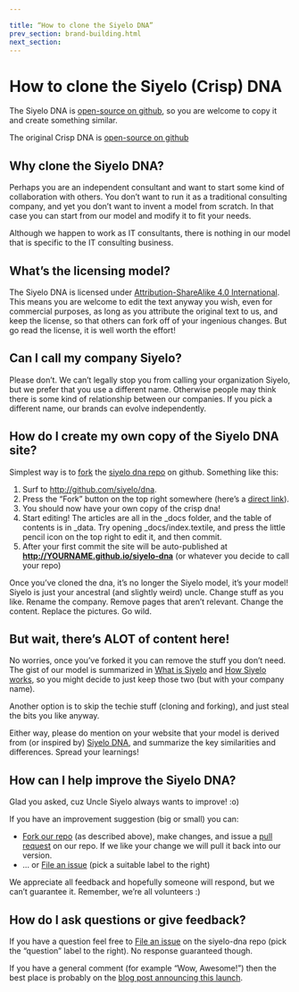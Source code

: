 ```yaml
---

title: “How to clone the Siyelo DNA”
prev_section: brand-building.html
next_section:
---
```


# How to clone the Siyelo (Crisp) DNA

The Siyelo DNA is [open-source on
github](https://github.com/siyelo/dna), so you are welcome to copy it
and create something similar.

The original Crisp DNA is [open-source on
github](https://github.com/crispab/siyelo-dna)

## Why clone the Siyelo DNA?

Perhaps you are an independent consultant and want to start some kind of
collaboration with others. You don’t want to run it as a traditional
consulting company, and yet you don’t want to invent a model from
scratch. In that case you can start from our model and modify it to fit
your needs.

Although we happen to work as IT consultants, there is nothing in our
model that is specific to the IT consulting business.

## What’s the licensing model?

The Siyelo DNA is licensed under [Attribution-ShareAlike 4.0
International](http://creativecommons.org/licenses/by-sa/4.0/). This
means you are welcome to edit the text anyway you wish, even for
commercial purposes, as long as you attribute the original text to us,
and keep the license, so that others can fork off of your ingenious
changes. But go read the license, it is well worth the effort!

## Can I call my company Siyelo?

Please don’t. We can’t legally stop you from calling your organization
Siyelo, but we prefer that you use a different name. Otherwise people
may think there is some kind of relationship between our companies. If
you pick a different name, our brands can evolve independently.

## How do I create my own copy of the Siyelo DNA site?

Simplest way is to [fork](https://help.github.com/articles/fork-a-repo/)
the [siyelo dna repo](https://github.com/siyelo/dna) on github.
Something like this:

1.  Surf to <http://github.com/siyelo/dna>.
2.  Press the “Fork” button on the top right somewhere (here’s a [direct
    link](https://github.com/siyelo/dna/fork)).
3.  You should now have your own copy of the crisp dna!
4.  Start editing! The articles are all in the _docs folder, and the
    table of contents is in _data. Try opening _docs/index.textile,
    and press the little pencil icon on the top right to edit it, and
    then commit.
5.  After your first commit the site will be auto-published at
    **http://YOURNAME.github.io/siyelo-dna** (or whatever you decide to
    call your repo)

Once you’ve cloned the dna, it’s no longer the Siyelo model, it’s your
model! Siyelo is just your ancestral (and slightly weird) uncle. Change
stuff as you like. Rename the company. Remove pages that aren’t
relevant. Change the content. Replace the pictures. Go wild.

## But wait, there’s ALOT of content here!

No worries, once you’ve forked it you can remove the stuff you don’t
need. The gist of our model is summarized in [What is
Siyelo](what-is-siyelo.html) and [How Siyelo
works](how-siyelo-works.html), so you might decide to just keep those
two (but with your company name).

Another option is to skip the techie stuff (cloning and forking), and
just steal the bits you like anyway.

Either way, please do mention on your website that your model is derived
from (or inspired by) [Siyelo DNA](http://dna.siyelo.com), and summarize
the key similarities and differences. Spread your learnings!

## How can I help improve the Siyelo DNA?

Glad you asked, cuz Uncle Siyelo always wants to improve! :o)

If you have an improvement suggestion (big or small) you can:

-   [Fork our repo](https://github.com/siyelo/dna/fork) (as described
    above), make changes, and issue a [pull
    request](https://help.github.com/articles/using-pull-requests/) on
    our repo. If we like your change we will pull it back into
    our version.
-   … or [File an issue](https://github.com/siyelo/dna/issues/new) (pick
    a suitable label to the right)

We appreciate all feedback and hopefully someone will respond, but we
can’t guarantee it. Remember, we’re all volunteers :)

## How do I ask questions or give feedback?

If you have a question feel free to [File an
issue](https://github.com/siyelo/dna/issues/new) on the siyelo-dna repo
(pick the “question” label to the right). No response guaranteed though.

If you have a general comment (for example “Wow, Awesome!”) then the
best place is probably on the [blog post announcing this
launch](http://blog.crisp.se/2015/01/23/maxwenzin/siyelo-dna-is-now-open-source).
